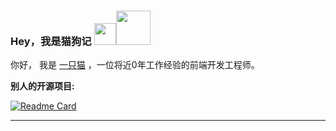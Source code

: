 ### Hey，我是猫狗记 <img src="https://tva1.sinaimg.cn/large/008eGmZEly1gov6vflvalg306p06igpe.gif" width="35px"><img src="https://tva1.sinaimg.cn/large/008eGmZEly1gov70ed0sng303g03g0sr.gif" width="55px">

你好， 我是 [一只猫](https://mp.weixin.qq.com/s?__biz=MzUxNTg4MDkzNQ==&mid=100000374&idx=1&sn=3976ed80e314a5e278bb385f8eba5ba5&chksm=79aea0fe4ed929e8c9c0080613c9882456b4e1abf8b47dcc82beef1565414f909322878346ab#rd) ，一位将近0年工作经验的前端开发工程师。

**别人的开源项目:**

[![Readme Card](https://github-readme-stats.vercel.app/api/pin/?username=mao2022&repo=chinese-xinhua)](https://github.com/mao2022/chinese-xinhua)

----------


